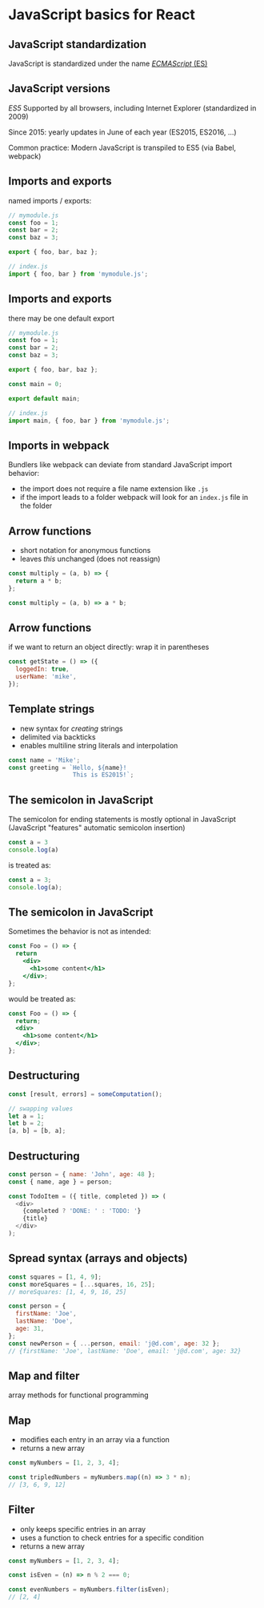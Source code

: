 # JavaScript basics for React

## JavaScript standardization

JavaScript is standardized under the name [_ECMAScript_ (ES)](https://www.ecma-international.org/ecma-262/)

## JavaScript versions

_ES5_ Supported by all browsers, including Internet Explorer (standardized in 2009)

Since 2015: yearly updates in June of each year (ES2015, ES2016, ...)

Common practice: Modern JavaScript is transpiled to ES5 (via Babel, webpack)

## Imports and exports

named imports / exports:

```js
// mymodule.js
const foo = 1;
const bar = 2;
const baz = 3;

export { foo, bar, baz };
```

```js
// index.js
import { foo, bar } from 'mymodule.js';
```

## Imports and exports

there may be one default export

```js
// mymodule.js
const foo = 1;
const bar = 2;
const baz = 3;

export { foo, bar, baz };

const main = 0;

export default main;
```

```js
// index.js
import main, { foo, bar } from 'mymodule.js';
```

## Imports in webpack

Bundlers like webpack can deviate from standard JavaScript import behavior:

- the import does not require a file name extension like `.js`
- if the import leads to a folder webpack will look for an `index.js` file in the folder

## Arrow functions

- short notation for anonymous functions
- leaves _this_ unchanged (does not reassign)

```js
const multiply = (a, b) => {
  return a * b;
};

const multiply = (a, b) => a * b;
```

## Arrow functions

if we want to return an object directly: wrap it in parentheses

```js
const getState = () => ({
  loggedIn: true,
  userName: 'mike',
});
```

## Template strings

- new syntax for _creating_ strings
- delimited via backticks
- enables multiline string literals and interpolation

```js
const name = 'Mike';
const greeting = `Hello, ${name}!
                  This is ES2015!`;
```

## The semicolon in JavaScript

The semicolon for ending statements is mostly optional in JavaScript (JavaScript "features" automatic semicolon insertion)

<!-- prettier-ignore -->
```js
const a = 3
console.log(a)
```

is treated as:

```js
const a = 3;
console.log(a);
```

## The semicolon in JavaScript

Sometimes the behavior is not as intended:

<!-- prettier-ignore -->
```jsx
const Foo = () => {
  return
    <div>
      <h1>some content</h1>
    </div>;
};
```

would be treated as:

```jsx
const Foo = () => {
  return;
  <div>
    <h1>some content</h1>
  </div>;
};
```

## Destructuring

```js
const [result, errors] = someComputation();

// swapping values
let a = 1;
let b = 2;
[a, b] = [b, a];
```

## Destructuring

```js
const person = { name: 'John', age: 48 };
const { name, age } = person;

const TodoItem = ({ title, completed }) => (
  <div>
    {completed ? 'DONE: ' : 'TODO: '}
    {title}
  </div>
);
```

## Spread syntax (arrays and objects)

```js
const squares = [1, 4, 9];
const moreSquares = [...squares, 16, 25];
// moreSquares: [1, 4, 9, 16, 25]
```

```js
const person = {
  firstName: 'Joe',
  lastName: 'Doe',
  age: 31,
};
const newPerson = { ...person, email: 'j@d.com', age: 32 };
// {firstName: 'Joe', lastName: 'Doe', email: 'j@d.com', age: 32}
```

## Map and filter

array methods for functional programming

## Map

- modifies each entry in an array via a function
- returns a new array

```js
const myNumbers = [1, 2, 3, 4];

const tripledNumbers = myNumbers.map((n) => 3 * n);
// [3, 6, 9, 12]
```

## Filter

- only keeps specific entries in an array
- uses a function to check entries for a specific condition
- returns a new array

```js
const myNumbers = [1, 2, 3, 4];

const isEven = (n) => n % 2 === 0;

const evenNumbers = myNumbers.filter(isEven);
// [2, 4]
```
